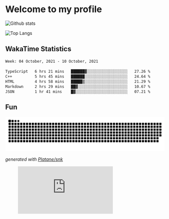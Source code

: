 # Welcome to my profile

![Github stats](https://github-readme-stats.vercel.app/api?username=xinthose&show_icons=true&theme=radical&count_private=true)

![Top Langs](https://github-readme-stats.vercel.app/api/top-langs/?username=xinthose)

## WakaTime Statistics
<!--START_SECTION:waka-->
```text
Week: 04 October, 2021 - 10 October, 2021

TypeScript   6 hrs 21 mins   ██████▓░░░░░░░░░░░░░░░░░░   27.26 % 
C++          5 hrs 45 mins   ██████░░░░░░░░░░░░░░░░░░░   24.64 % 
HTML         4 hrs 58 mins   █████▒░░░░░░░░░░░░░░░░░░░   21.29 % 
Markdown     2 hrs 29 mins   ██▓░░░░░░░░░░░░░░░░░░░░░░   10.67 % 
JSON         1 hr 41 mins    █▓░░░░░░░░░░░░░░░░░░░░░░░   07.21 % 
```
<!--END_SECTION:waka-->

## Fun
![github contribution grid snake animation](https://raw.githubusercontent.com/xinthose/xinthose/output/github-contribution-grid-snake.svg)

_generated with [Platane/snk](https://github.com/Platane/snk)_

<figure><embed src="https://wakatime.com/share/@xinthose/14415ab0-2f76-428f-a2da-34052e3158d1.svg"></embed></figure>

